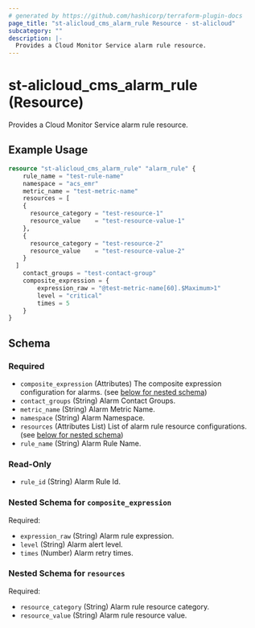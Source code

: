 ```yaml
---
# generated by https://github.com/hashicorp/terraform-plugin-docs
page_title: "st-alicloud_cms_alarm_rule Resource - st-alicloud"
subcategory: ""
description: |-
  Provides a Cloud Monitor Service alarm rule resource.
---
```


# st-alicloud_cms_alarm_rule (Resource)

Provides a Cloud Monitor Service alarm rule resource.

## Example Usage

```terraform
resource "st-alicloud_cms_alarm_rule" "alarm_rule" {
    rule_name = "test-rule-name"
    namespace = "acs_emr" 
    metric_name = "test-metric-name"
    resources = [
    {
      resource_category = "test-resource-1"
      resource_value    = "test-resource-value-1"
    },
    {
      resource_category = "test-resource-2"
      resource_value    = "test-resource-value-2"
    }
  ]
    contact_groups = "test-contact-group"
    composite_expression = {
        expression_raw = "@test-metric-name[60].$Maximum>1"
        level = "critical"
        times = 5
    }
}
```

<!-- schema generated by tfplugindocs -->
## Schema

### Required

- `composite_expression` (Attributes) The composite expression configuration for alarms. (see [below for nested schema](#nestedatt--composite_expression))
- `contact_groups` (String) Alarm Contact Groups.
- `metric_name` (String) Alarm Metric Name.
- `namespace` (String) Alarm Namespace.
- `resources` (Attributes List) List of alarm rule resource configurations. (see [below for nested schema](#nestedatt--resources))
- `rule_name` (String) Alarm Rule Name.

### Read-Only

- `rule_id` (String) Alarm Rule Id.

<a id="nestedatt--composite_expression"></a>
### Nested Schema for `composite_expression`

Required:

- `expression_raw` (String) Alarm rule expression.
- `level` (String) Alarm alert level.
- `times` (Number) Alarm retry times.


<a id="nestedatt--resources"></a>
### Nested Schema for `resources`

Required:

- `resource_category` (String) Alarm rule resource category.
- `resource_value` (String) Alarm rule resource value.


